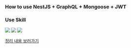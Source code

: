 ### How to use NestJS + GraphQL + Mongoose + JWT

### Use Skill

<img src="https://img.shields.io/badge/NestJS-E0234E?style=flat-square&logo=NestJS&logoColor=white"/>  <img src="https://img.shields.io/badge/GraphQL-E10098?style=flat-square&logo=GraphQL&logoColor=white"/>  <img src="https://img.shields.io/badge/MongoDB-47A248?style=flat-square&logo=MongoDB&logoColor=white"/>

[정리 내용 보러가기](https://summer-kylie.tistory.com/entry/NestJS-GraphQL-Mongoose-%EC%84%9C%EB%B2%84-%EA%B5%AC%EC%B6%95%ED%95%98%EA%B8%B0)
